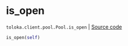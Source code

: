 # is_open
`toloka.client.pool.Pool.is_open` | [Source code](https://github.com/Toloka/toloka-kit/blob/v0.1.25/src/client/pool/__init__.py#L236)

```python
is_open(self)
```

